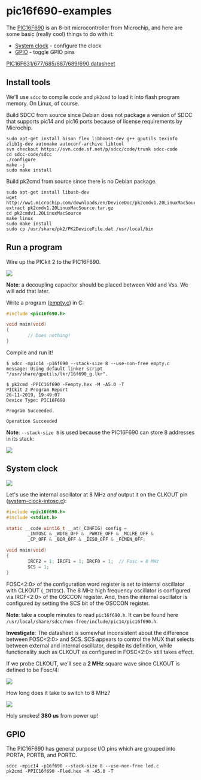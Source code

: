 # pic16f690-examples

The [PIC16F690](https://microchip.com/wwwproducts/en/PIC16F690) is an 8-bit microcontroller from Microchip, and here are some basic (really cool) things to do with it:

  * [System clock](#system-clock) - configure the clock
  * [GPIO](#gpio) - toggle GPIO pins

[PIC16F631/677/685/687/689/690 datasheet](http://ww1.microchip.com/downloads/en/DeviceDoc/40001262F.pdf)

## Install tools

We'll use ```sdcc``` to compile code and ```pk2cmd``` to load it into flash program memory. On Linux, of course.

Build SDCC from source since Debian does not package a version of SDCC that supports pic14 and pic16 ports because of license requirements by Microchip.

```
sudo apt-get install bison flex libboost-dev g++ gputils texinfo zlib1g-dev automake autoconf-archive libtool
svn checkout https://svn.code.sf.net/p/sdcc/code/trunk sdcc-code
cd sdcc-code/sdcc
./configure
make -j
sudo make install
```

Build pk2cmd from source since there is no Debian package.

```
sudo apt-get install libusb-dev
wget http://ww1.microchip.com/downloads/en/DeviceDoc/pk2cmdv1.20LinuxMacSource.tar.gz
extract pk2cmdv1.20LinuxMacSource.tar.gz
cd pk2cmdv1.20LinuxMacSource
make linux
sudo make install
sudo cp /usr/share/pk2/PK2DeviceFile.dat /usr/local/bin
```

## Run a program

Wire up the PICkit 2 to the PIC16F690.

![](https://i.postimg.cc/wjCZbywj/IMG-1332.jpg)

**Note**: a decoupling capacitor should be placed between Vdd and Vss. We will add that later.

Write a program ([empty.c](empty.c)) in C:

```c
#include <pic16f690.h>

void main(void)
{
        // Does nothing!
}
```

Compile and run it!

```
$ sdcc -mpic14 -p16f690 --stack-size 8 --use-non-free empty.c
message: Using default linker script "/usr/share/gputils/lkr/16f690_g.lkr".

$ pk2cmd -PPIC16f690 -Fempty.hex -M -A5.0 -T
PICkit 2 Program Report
26-11-2019, 19:49:07
Device Type: PIC16F690

Program Succeeded.

Operation Succeeded
```

**Note**: ```--stack-size 8``` is used because the PIC16F690 can store 8 addresses in its stack:

![](https://i.postimg.cc/zvP8LD8H/stack.png)

## System clock

![](https://i.postimg.cc/QMjw3GZ2/system-clock.jpg)

Let's use the internal oscillator at 8 MHz *and* output it on the CLKOUT pin ([system-clock-intosc.c](system-clock-intosc.c)):

```c
#include <pic16f690.h>
#include <stdint.h>

static __code uint16_t __at(_CONFIG) config =
        _INTOSC & _WDTE_OFF & _PWRTE_OFF & _MCLRE_OFF &
        _CP_OFF & _BOR_OFF & _IESO_OFF & _FCMEN_OFF;

void main(void)
{
        IRCF2 = 1; IRCF1 = 1; IRCF0 = 1;  // Fosc = 8 MHz
        SCS = 1;
}
```

FOSC<2:0> of the configuration word register is set to internal oscillator with CLKOUT (```_INTOSC```). The 8 MHz high frequency oscillator is configured via IRCF<2:0> of the OSCCON register. And, then the internal oscillator is configured by setting the SCS bit of the OSCCON register.

**Note**: take a couple minutes to read ```pic16f690.h```. It can be found here ```/usr/local/share/sdcc/non-free/include/pic14/pic16f690.h```.

**Investigate**: The datasheet is somewhat inconsistent about the difference between FOSC<2:0> and SCS. SCS appears to control the MUX that selects between external and internal oscillator, despite its definition, while functionality such as CLKOUT as configured in FOSC<2:0> still takes effect.

If we probe CLKOUT, we'll see a **2 MHz** square wave since CLKOUT is defined to be Fosc/4:

![](https://i.postimg.cc/BZYtd4HK/system-clock-intosc-scope1.png)

How long does it take to switch to 8 MHz?

![](https://i.postimg.cc/ZqsKXLyh/startup.png)

Holy smokes! **380 us** from power up!

## GPIO

The PIC16F690 has general purpose I/O pins which are grouped into PORTA, PORTB, and PORTC.

```
sdcc -mpic14 -p16f690 --stack-size 8 --use-non-free led.c
pk2cmd -PPIC16f690 -Fled.hex -M -A5.0 -T
```
